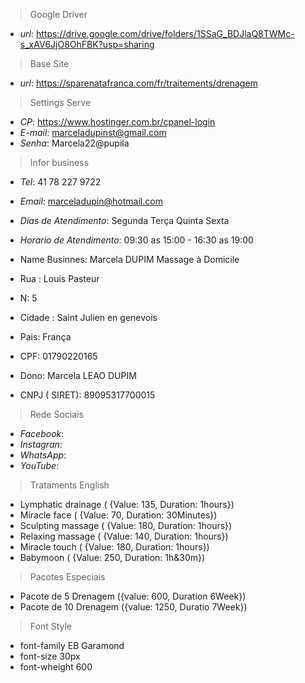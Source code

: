> Google Driver
- *url*: https://drive.google.com/drive/folders/1SSaG_BDJlaQ8TWMc-s_xAV6JjO8OhFBK?usp=sharing

> Base Site
- *url*: https://sparenatafranca.com/fr/traitements/drenagem

> Settings Serve
- *CP*: https://www.hostinger.com.br/cpanel-login
- *E-mail*: marceladupinst@gmail.com
- *Senha*: Marcela22@pupila


> Infor business
- *Tel*: 41 78 227 9722
- *Email*: marceladupin@hotmail.com
- *Dias de Atendimento*: Segunda Terça Quinta Sexta
- *Horario de Atendimento*: 09:30 as 15:00 - 16:30 as 19:00 

- Name Businnes: Marcela DUPIM Massage à Domicile 
- Rua : Louis Pasteur 
- N: 5
- Cidade : Saint Julien en genevois
- Pais: França
- CPF: 01790220165
- Dono: Marcela LEAO DUPIM 
- CNPJ ( SIRET): 89095317700015


> Rede Sociais
- *Facebook*:
- *Instagran*:
- *WhatsApp*:
- *YouTube*:

> Trataments English
- Lymphatic drainage ( {Value: 135, Duration: 1hours})
- Miracle face ( {Value: 70, Duration: 30Minutes})
- Sculpting massage ( {Value: 180, Duration: 1hours})
- Relaxing massage  ( {Value: 140, Duration: 1hours})
- Miracle touch ( {Value: 180, Duration: 1hours})
- Babymoon ( {Value: 250, Duration: 1h&30m})

> Pacotes Especiais
- Pacote de 5 Drenagem ({value: 600, Duration 6Week})
- Pacote de 10 Drenagem ({value: 1250, Duratio 7Week})

> Font Style
- font-family 
    EB Garamond 
- font-size
    30px
- font-wheight
    600